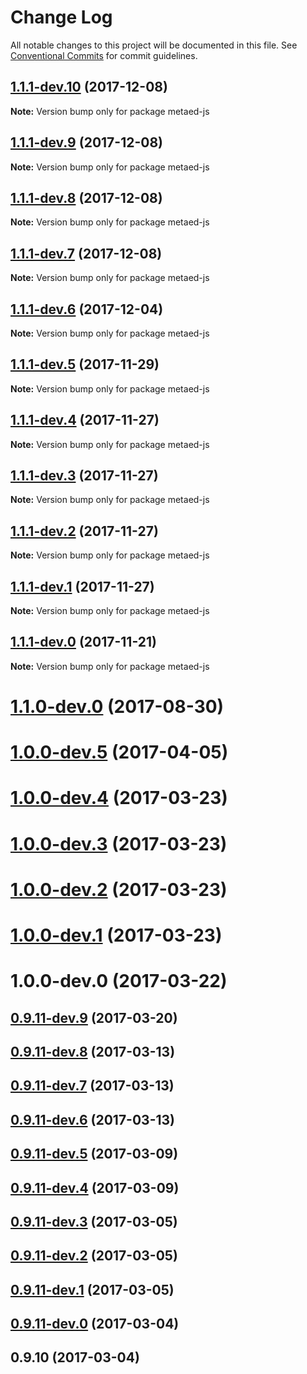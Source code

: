 # Change Log

All notable changes to this project will be documented in this file.
See [Conventional Commits](https://conventionalcommits.org) for commit guidelines.

<a name="1.1.1-dev.10"></a>
## [1.1.1-dev.10](https://github.com/Ed-Fi-Alliance/MetaEd-js/compare/v1.1.1-dev.9...v1.1.1-dev.10) (2017-12-08)




**Note:** Version bump only for package metaed-js

<a name="1.1.1-dev.9"></a>
## [1.1.1-dev.9](https://github.com/Ed-Fi-Alliance/MetaEd-js/compare/v1.1.1-dev.8...v1.1.1-dev.9) (2017-12-08)




**Note:** Version bump only for package metaed-js

<a name="1.1.1-dev.8"></a>
## [1.1.1-dev.8](https://github.com/Ed-Fi-Alliance/MetaEd-js/compare/v1.1.1-dev.7...v1.1.1-dev.8) (2017-12-08)




**Note:** Version bump only for package metaed-js

<a name="1.1.1-dev.7"></a>
## [1.1.1-dev.7](https://github.com/Ed-Fi-Alliance/MetaEd-js/compare/v1.1.1-dev.6...v1.1.1-dev.7) (2017-12-08)




**Note:** Version bump only for package metaed-js

<a name="1.1.1-dev.6"></a>
## [1.1.1-dev.6](https://github.com/Ed-Fi-Alliance/MetaEd-js/compare/v1.1.1-dev.5...v1.1.1-dev.6) (2017-12-04)




**Note:** Version bump only for package metaed-js

<a name="1.1.1-dev.5"></a>
## [1.1.1-dev.5](https://github.com/Ed-Fi-Alliance/MetaEd-js/compare/v1.1.1-dev.4...v1.1.1-dev.5) (2017-11-29)




**Note:** Version bump only for package metaed-js

<a name="1.1.1-dev.4"></a>
## [1.1.1-dev.4](https://github.com/Ed-Fi-Alliance/MetaEd-js/compare/v1.1.1-dev.3...v1.1.1-dev.4) (2017-11-27)




**Note:** Version bump only for package metaed-js

<a name="1.1.1-dev.3"></a>
## [1.1.1-dev.3](https://github.com/Ed-Fi-Alliance/MetaEd-js/compare/v1.1.1-dev.2...v1.1.1-dev.3) (2017-11-27)




**Note:** Version bump only for package metaed-js

<a name="1.1.1-dev.2"></a>
## [1.1.1-dev.2](https://github.com/Ed-Fi-Alliance/MetaEd-js/compare/v1.1.1-dev.1...v1.1.1-dev.2) (2017-11-27)




**Note:** Version bump only for package metaed-js

<a name="1.1.1-dev.1"></a>
## [1.1.1-dev.1](https://github.com/Ed-Fi-Alliance/MetaEd-js/compare/v1.1.1-dev.0...v1.1.1-dev.1) (2017-11-27)




**Note:** Version bump only for package metaed-js

<a name="1.1.1-dev.0"></a>
## [1.1.1-dev.0](https://github.com/Ed-Fi-Alliance/MetaEd-js/compare/v1.0.0-dev.5...v1.1.1-dev.0) (2017-11-21)




**Note:** Version bump only for package metaed-js

<a name="1.1.0-dev.0"></a>
# [1.1.0-dev.0](https://github.com/tbmeador-dlp/MetaEd-js/compare/v1.0.0-dev.5...v1.1.0-dev.0) (2017-08-30)



<a name="1.0.0-dev.5"></a>
# [1.0.0-dev.5](https://github.com/Ed-Fi-Alliance/MetaEd-js/compare/v1.0.0-dev.4...v1.0.0-dev.5) (2017-04-05)



<a name="1.0.0-dev.4"></a>
# [1.0.0-dev.4](https://github.com/Ed-Fi-Alliance/MetaEd-js/compare/v1.0.0-dev.3...v1.0.0-dev.4) (2017-03-23)



<a name="1.0.0-dev.3"></a>
# [1.0.0-dev.3](https://github.com/Ed-Fi-Alliance/MetaEd-js/compare/v1.0.0-dev.2...v1.0.0-dev.3) (2017-03-23)



<a name="1.0.0-dev.2"></a>
# [1.0.0-dev.2](https://github.com/Ed-Fi-Alliance/MetaEd-js/compare/v1.0.0-dev.1...v1.0.0-dev.2) (2017-03-23)



<a name="1.0.0-dev.1"></a>
# [1.0.0-dev.1](https://github.com/Ed-Fi-Alliance/MetaEd-js/compare/v1.0.0-dev.0...v1.0.0-dev.1) (2017-03-23)



<a name="1.0.0-dev.0"></a>
# 1.0.0-dev.0 (2017-03-22)



<a name="0.9.11-dev.9"></a>
## [0.9.11-dev.9](https://github.com/Ed-Fi-Alliance/MetaEd-js/compare/v0.9.11-dev.8...v0.9.11-dev.9) (2017-03-20)



<a name="0.9.11-dev.8"></a>
## [0.9.11-dev.8](https://github.com/Ed-Fi-Alliance/MetaEd-js/compare/v0.9.11-dev.7...v0.9.11-dev.8) (2017-03-13)



<a name="0.9.11-dev.7"></a>
## [0.9.11-dev.7](https://github.com/Ed-Fi-Alliance/MetaEd-js/compare/v0.9.11-dev.6...v0.9.11-dev.7) (2017-03-13)



<a name="0.9.11-dev.6"></a>
## [0.9.11-dev.6](https://github.com/Ed-Fi-Alliance/MetaEd-js/compare/v0.9.11-dev.5...v0.9.11-dev.6) (2017-03-13)



<a name="0.9.11-dev.5"></a>
## [0.9.11-dev.5](https://github.com/Ed-Fi-Alliance/MetaEd-js/compare/v0.9.11-dev.4...v0.9.11-dev.5) (2017-03-09)



<a name="0.9.11-dev.4"></a>
## [0.9.11-dev.4](https://github.com/Ed-Fi-Alliance/MetaEd-js/compare/v0.9.11-dev.3...v0.9.11-dev.4) (2017-03-09)



<a name="0.9.11-dev.3"></a>
## [0.9.11-dev.3](https://github.com/Ed-Fi-Alliance/MetaEd-js/compare/v0.9.11-dev.1...v0.9.11-dev.3) (2017-03-05)



<a name="0.9.11-dev.2"></a>
## [0.9.11-dev.2](https://github.com/Ed-Fi-Alliance/MetaEd-js/compare/v0.9.11-dev.1...v0.9.11-dev.2) (2017-03-05)



<a name="0.9.11-dev.1"></a>
## [0.9.11-dev.1](https://github.com/Ed-Fi-Alliance/MetaEd-js/compare/v0.9.11-dev.0...v0.9.11-dev.1) (2017-03-05)



<a name="0.9.11-dev.0"></a>
## [0.9.11-dev.0](https://github.com/Ed-Fi-Alliance/MetaEd-js/compare/v0.9.10...v0.9.11-dev.0) (2017-03-04)



<a name="0.9.10"></a>
## 0.9.10 (2017-03-04)
